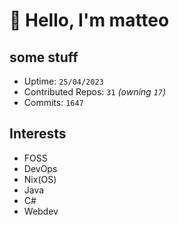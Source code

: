 # 👋 Hello, I'm matteo

## some stuff

- Uptime: `25/04/2023`
- Contributed Repos: `31` *(owning `17`)*
- Commits: `1647`

## Interests

- FOSS
- DevOps
- Nix(OS)
- Java
- C#
- Webdev
